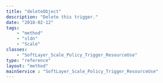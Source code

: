 ```yaml
---
title: "deleteObject"
description: "Delete this trigger."
date: "2018-02-12"
tags:
    - "method"
    - "sldn"
    - "Scale"
classes:
    - "SoftLayer_Scale_Policy_Trigger_ResourceUse"
type: "reference"
layout: "method"
mainService : "SoftLayer_Scale_Policy_Trigger_ResourceUse"
---
```

